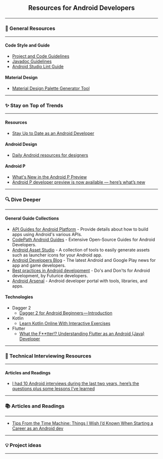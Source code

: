 ## <p style="text-align: center;"> Resources for Android Developers</p>

---

### 🔧 General Resources

----

#### Code Style and Guide
-  [Project and Code Guidelines](https://github.com/ribot/android-guidelines/blob/master/project_and_code_guidelines.md)
-  [Javadoc Guidelines](http://www.oracle.com/technetwork/java/javase/documentation/index-137868.html)
-  [Android Studio Lint Guide](https://developer.android.com/studio/write/lint.html)

#### Material Design
 - [Material Design Palette Generator Tool](https://www.materialpalette.com/)




----

### ✨ Stay on Top of Trends

----

#### Resources

* [Stay Up to Date as an Android Developer](https://www.youtube.com/watch?v=1QUMtQyvKYs&feature=youtu.be)

#### Android Design 
  * [Daily Android resources for designers](https://www.uplabs.com/android)

#### Android P
   * [What's New in the Android P Preview](https://www.youtube.com/watch?v=LBBqTd6uOd4)
   * [Android P developer preview is now available — here’s what’s new](https://www.theverge.com/2018/3/7/17088394/android-p-developer-preview-notifications-kotlin-microphone)


---

### 🔍  Dive Deeper

----

#### General Guide Collections
* [API Guides for Android Platform](https://developer.android.com/guide/index.html) - Provide details about how to build apps using Android's various APIs.
* [CodePath Android Guides](https://github.com/codepath/android_guides/wiki) - Extensive Open-Source Guides for Android Developers.
* [Android Asset Studio](https://romannurik.github.io/AndroidAssetStudio/index.html) - A collection of tools to easily generate assets such as launcher icons for your Android app.
* [Android Developers Blog](https://android-developers.googleblog.com/) - The latest Android and Google Play news for app and game developers.
* [Best practices in Android development](https://github.com/futurice/android-best-practices) - Do's and Don'ts for Android development, by Futurice developers.
* [Android Arsenal](https://android-arsenal.com/) -  Android developer portal with tools, libraries, and apps.

#### Technologies 

- Dagger 2
    * [Dagger 2 for Android Beginners — Introduction](https://medium.com/@harivigneshjayapalan/dagger-2-for-android-beginners-introduction-be6580cb3edb)
- Kotlin
    * [Learn Kotlin Online With Interactive Exercises](https://try.kotlinlang.org/#/Examples/Hello,%20world!/Simplest%20version/Simplest%20version.kt)
- Flutter
    * [What the F**tter!? Understanding Flutter as an Android (Java) Developer](https://medium.com/@daggerdwivedi/what-the-f-tter-understanding-flutter-as-an-android-java-developer-2158086a2bd9)




---

### 💬 Technical Interviewing Resources

----

#### Articles and Readings

- [I had 10 Android interviews during the last two years, here’s the questions plus some lessons I’ve learned](https://android.jlelse.eu/i-had-10-android-interviews-during-the-last-two-years-heres-the-questions-plus-some-lessons-i-ve-cdc583dfbc65?gi=7fc5f5fbdae4)

---

### 📚 Articles and Readings

----

* [Tips From the Time Machine: Things I Wish I’d Known When Starting a Career as an Android dev](https://chicagoroboto.com/sessions/tips-time-machine-things-wish-id-known-starting-career-android-dev/)

---

### 💡 Project ideas

----



